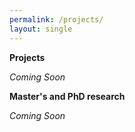```yaml
---
permalink: /projects/
layout: single
---
```



**Projects**

_Coming Soon_

**Master's and PhD research**

_Coming Soon_